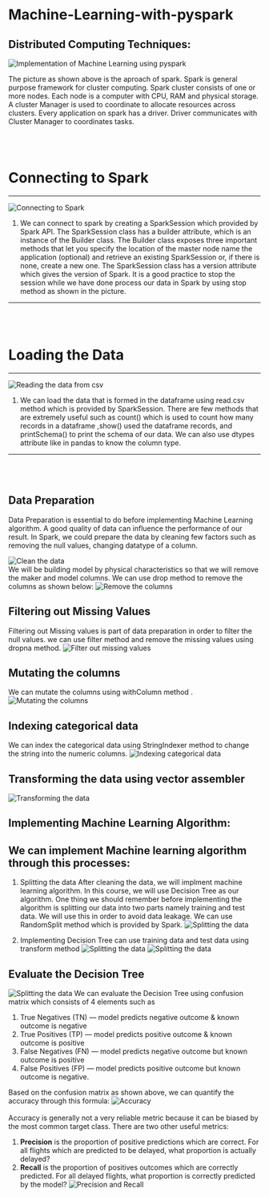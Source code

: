 # Machine-Learning-with-pyspark
## Distributed Computing  Techniques:
![Implementation of Machine Learning using pyspark](https://github.com/naiborhujosua/Machine-Learning-with-pyspark/blob/main/spark%20architecture.png)

The picture as shown above is the aproach of spark. Spark is general purpose framework for cluster computing. Spark cluster consists of one or more nodes. Each node is a computer with CPU, RAM and physical storage. A cluster Manager is used to coordinate to allocate resources across clusters. Every application on spark has a driver. Driver communicates with Cluster Manager to coordinates tasks.

<br><br>
 # Connecting to Spark
---
![Connecting to Spark](https://github.com/naiborhujosua/Machine-Learning-with-pyspark/blob/main/sparkSession.png)
1. We can connect to spark by creating a SparkSession which provided by Spark API. 
The SparkSession class has a builder attribute, which is an instance of the Builder class. The Builder class exposes three important methods that let you specify the location of the master node name the application (optional) and retrieve an existing SparkSession or, if there is none, create a new one.
The SparkSession class has a version attribute which gives the version of Spark. It is a good practice to stop the session while we have done process our data in Spark by using stop method as shown in the picture. 
---
<br><br>
# Loading the Data
---
![Reading the data from csv](https://github.com/naiborhujosua/Machine-Learning-with-pyspark/blob/main/loadthedata.png)
1. We can load the data that is formed in the dataframe using read.csv method which is provided by SparkSession. There are few methods that are extremely useful such as count() which is used to count how many records in a dataframe ,show() used the dataframe records, and printSchema() to print the schema of our data. We can also use dtypes attribute like in pandas to know the column type.
---
<br><br>
Data Preparation
---
Data Preparation is essential to do before implementing Machine Learning algorithm. A good quality of data can influence the performance of our result. In Spark, we could prepare the data by cleaning few factors such as removing the null values, changing datatype of a column. 

![Clean the data](https://github.com/naiborhujosua/Machine-Learning-with-pyspark/blob/main/removedata.jpeg)
<br>
We will be building model by physical characteristics so that we will remove the maker and model columns. We can use drop method  to remove the columns as shown  below:
![Remove the columns](https://github.com/naiborhujosua/Machine-Learning-with-pyspark/blob/main/dropcolumns.png)

Filtering out Missing Values
--
Filtering out Missing values is part of data preparation in order to filter the null values. we can use filter method and remove the missing values using dropna method. 
![Filter out missing values](https://github.com/naiborhujosua/Machine-Learning-with-pyspark/blob/main/filtermissingvalues.png)

Mutating the columns
--
We can mutate the columns using withColumn method . 
![Mutating the columns](https://github.com/naiborhujosua/Machine-Learning-with-pyspark/blob/main/mutatingcolumns.png)

Indexing categorical data
--
We can index the categorical data using StringIndexer method  to change the string into the numeric columns. 
![Indexing categorical data](https://github.com/naiborhujosua/Machine-Learning-with-pyspark/blob/main/changingcategoricalcolumn.png)

Transforming the data using vector assembler
--
![Transforming the data](https://github.com/naiborhujosua/Machine-Learning-with-pyspark/blob/main/assembling.png)
<br>

## Implementing Machine Learning Algorithm:
We can implement Machine learning algorithm through this processes: 
---
1. Splitting the data
After cleaning the data, we will implment machine learning algorithm. In this course, we will use Decision Tree as our algorithm. One thing we should remember before implementing the algorithm is splitting our data into two parts namely training and test data. We will use this in order to avoid data leakage. 
We can use RandomSplit method which is provided by Spark. 
![Splitting the data](https://github.com/naiborhujosua/Machine-Learning-with-pyspark/blob/main/splitdata.png)

2. Implementing Decision Tree can use training data and test data using transform method
![Splitting the data](https://github.com/naiborhujosua/Machine-Learning-with-pyspark/blob/main/Dtimplementation.png)
![Splitting the data](https://github.com/naiborhujosua/Machine-Learning-with-pyspark/blob/main/testdata.png)


## Evaluate the Decision Tree 
![Splitting the data](https://github.com/naiborhujosua/Machine-Learning-with-pyspark/blob/main/confusionmatrix.png)
We can evaluate the Decision Tree using confusion matrix which consists of 4 elements such as 
1. True Negatives (TN) — model predicts negative outcome & known outcome is negative
2. True Positives (TP) — model predicts positive outcome & known outcome is positive
3. False Negatives (FN) — model predicts negative outcome but known outcome is positive
4. False Positives (FP) — model predicts positive outcome but known outcome is negative.

Based on the confusion matrix as shown above, we can quantify the accuracy through this formula:
![Accuracy](https://github.com/naiborhujosua/Machine-Learning-with-pyspark/blob/main/Accuracy.png)
<br><br>
Accuracy is generally not a very reliable metric because it can be biased by the most common target class. There are two other useful metrics:
<br>
1. **Precision** is the proportion of positive predictions which are correct. For all flights which are predicted to be delayed, what proportion is actually delayed?
2. **Recall** is the proportion of positives outcomes which are correctly predicted. For all delayed flights, what proportion is correctly predicted by the model?
![Precision and Recall](https://github.com/naiborhujosua/Machine-Learning-with-pyspark/blob/main/precisionrecall.png)

